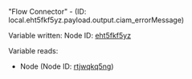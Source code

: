 "Flow Connector" - (ID: local.eht5fkf5yz.payload.output.ciam_errorMessage)

Variable written:
Node ID: [eht5fkf5yz](../nodes/eht5fkf5yz.md)

Variable reads:
* Node (Node ID: [rtjwqkq5ng](../nodes/rtjwqkq5ng.md))
